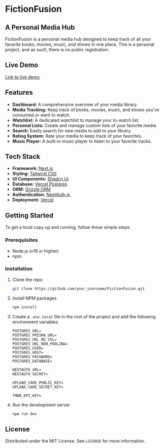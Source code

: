 # FictionFusion

## A Personal Media Hub

FictionFusion is a personal media hub designed to keep track of all your favorite books, movies, music, and shows in one place. This is a personal project, and as such, there is no public registration.

## Live Demo

[Link to live demo](https://fictionfusion.vercel.app)

## Features

- **Dashboard:** A comprehensive overview of your media library.
- **Media Tracking:** Keep track of books, movies, music, and shows you've consumed or want to watch.
- **Watchlist:** A dedicated watchlist to manage your to-watch list.
- **Personal Lists:** Create and manage custom lists of your favorite media.
- **Search:** Easily search for new media to add to your library.
- **Rating System:** Rate your media to keep track of your favorites.
- **Music Player:** A built-in music player to listen to your favorite tracks.

## Tech Stack

- **Framework:** [Next.js](https://nextjs.org/)
- **Styling:** [Tailwind CSS](https://tailwindcss.com/)
- **UI Components:** [Shadcn UI](https://ui.shadcn.com/)
- **Database:** [Vercel Postgres](https://vercel.com/storage/postgres)
- **ORM:** [Drizzle ORM](https://orm.drizzle.team/)
- **Authentication:** [NextAuth.js](https://next-auth.js.org/)
- **Deployment:** [Vercel](https://vercel.com/)

## Getting Started

To get a local copy up and running, follow these simple steps.

### Prerequisites

- Node.js (v18 or higher)
- npm

### Installation

1. Clone the repo
   ```sh
   git clone https://github.com/your_username/FictionFusion.git
   ```
2. Install NPM packages
   ```sh
   npm install
   ```
3. Create a `.env.local` file in the root of the project and add the following environment variables:

   ```env
   POSTGRES_URL=
   POSTGRES_PRISMA_URL=
   POSTGRES_URL_NO_SSL=
   POSTGRES_URL_NON_POOLING=
   POSTGRES_USER=
   POSTGRES_HOST=
   POSTGRES_PASSWORD=
   POSTGRES_DATABASE=

   NEXTAUTH_URL=
   NEXTAUTH_SECRET=

   UPLOAD_CARE_PUBLIC_KEY=
   UPLOAD_CARE_SECRET_KEY=

   TMDB_API_KEY=
   ```

4. Run the development server
   ```sh
   npm run dev
   ```

## License

Distributed under the MIT License. See `LICENSE` for more information.